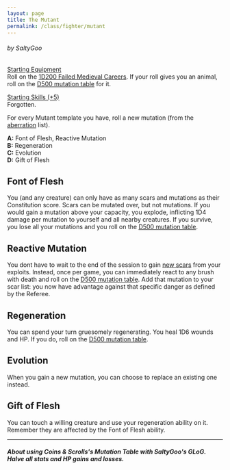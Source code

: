 ```yaml
---
layout: page
title: The Mutant
permalink: /class/fighter/mutant
---
```


###### by SaltyGoo

<ins>Starting Equipment</ins><br>
Roll on the [1D200 Failed Medieval Careers](http://tenfootpolemic.blogspot.com/2014/01/200-failed-medieval-careers.html). If your roll gives you an animal, roll on the [D500 mutation table](https://coinsandscrolls.blogspot.com/2018/01/osr-1d500-biological-mutations.html) for it.

<ins>Starting Skills (+5)</ins><br>
Forgotten.

For every Mutant template you have, roll a new mutation (from the [aberration](/list/monsters-aberration) list).

**A:** Font of Flesh, Reactive Mutation<br>
**B:** Regeneration<br>
**C:** Evolution<br>
**D:** Gift of Flesh<br>

## Font of Flesh
You (and any creature) can only have as many scars and mutations as their Constitution score. Scars can be mutated over, but not mutations. If you would gain a mutation above your capacity, you explode, inflicting 1D4 damage per mutation to yourself and all nearby creatures. If you survive, you lose all your mutations and you roll on the [D500 mutation table](https://coinsandscrolls.blogspot.com/2018/01/osr-1d500-biological-mutations.html).

## Reactive Mutation
You dont have to wait to the end of the session to gain [new scars](https://saltygoo.github.io/2020/11/10/extra-rules#heroism--scars) from your exploits. Instead, once per game, you can immediately react to any brush with death and roll on the [D500 mutation table](https://coinsandscrolls.blogspot.com/2018/01/osr-1d500-biological-mutations.html). Add that mutation to your scar list: you now have advantage against that specific danger as defined by the Referee.

## Regeneration
You can spend your turn gruesomely regenerating. You heal 1D6 wounds and HP. If you do, roll on the [D500 mutation table](https://coinsandscrolls.blogspot.com/2018/01/osr-1d500-biological-mutations.html).

## Evolution
When you gain a new mutation, you can choose to replace an existing one instead.

## Gift of Flesh
You can touch a willing creature and use your regeneration ability on it. Remember they are affected by the Font of Flesh ability.

---

##### ***About using Coins & Scrolls's Mutation Table with SaltyGoo's GLoG.** Halve all stats and HP gains and losses.*
